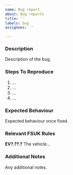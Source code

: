 ```yaml
---
name: Bug report
about: Bug reports
title: ''
labels: bug
assignees: ''

---
```


### Description
Description of the bug.

### Steps To Reproduce
1. ...
2. ...
3. ...
4. ...

### Expected Behaviour
Expected behaviour once fixed.

### Relevant FSUK Rules
**EV?.??.?** The vehicle...

### Additional Notes
Any additional notes.

